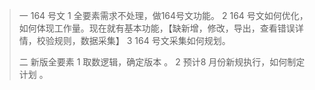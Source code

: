 

> 一 164 号文
> 1 全要素需求不处理，做164号文功能。
> 2 164 号文如何优化，如何体现工作量。现在就有基本功能，【缺新增，修改，导出，查看错误详情，校验规则，数据采集】
> 3  164 号文采集如何规划。
>
> 二 新版全要素
> 1  取数逻辑，确定版本 。
> 2  预计8 月份新规执行，如何制定计划 。